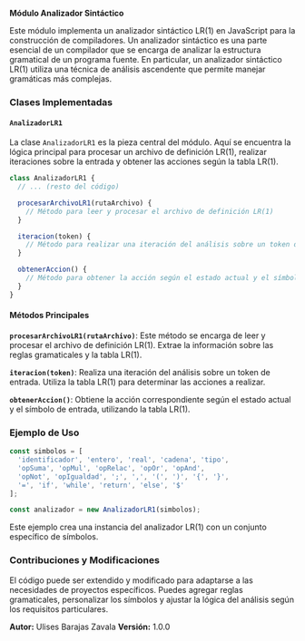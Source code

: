 **Módulo Analizador Sintáctico**

Este módulo implementa un analizador sintáctico LR(1) en JavaScript para la construcción de compiladores. Un analizador sintáctico es una parte esencial de un compilador que se encarga de analizar la estructura gramatical de un programa fuente. En particular, un analizador sintáctico LR(1) utiliza una técnica de análisis ascendente que permite manejar gramáticas más complejas.

### Clases Implementadas

#### `AnalizadorLR1`

La clase `AnalizadorLR1` es la pieza central del módulo. Aquí se encuentra la lógica principal para procesar un archivo de definición LR(1), realizar iteraciones sobre la entrada y obtener las acciones según la tabla LR(1).

```javascript
class AnalizadorLR1 {
  // ... (resto del código)

  procesarArchivoLR1(rutaArchivo) {
    // Método para leer y procesar el archivo de definición LR(1)
  }

  iteracion(token) {
    // Método para realizar una iteración del análisis sobre un token de entrada
  }

  obtenerAccion() {
    // Método para obtener la acción según el estado actual y el símbolo de entrada
  }
}
```

#### Métodos Principales

**`procesarArchivoLR1(rutaArchivo)`**: Este método se encarga de leer y procesar el archivo de definición LR(1). Extrae la información sobre las reglas gramaticales y la tabla LR(1).

**`iteracion(token)`**: Realiza una iteración del análisis sobre un token de entrada. Utiliza la tabla LR(1) para determinar las acciones a realizar.

**`obtenerAccion()`**: Obtiene la acción correspondiente según el estado actual y el símbolo de entrada, utilizando la tabla LR(1).

### Ejemplo de Uso

```javascript
const simbolos = [
  'identificador', 'entero', 'real', 'cadena', 'tipo',
  'opSuma', 'opMul', 'opRelac', 'opOr', 'opAnd',
  'opNot', 'opIgualdad', ';', ',', '(', ')', '{', '}',
  '=', 'if', 'while', 'return', 'else', '$'
];

const analizador = new AnalizadorLR1(simbolos);
```

Este ejemplo crea una instancia del analizador LR(1) con un conjunto específico de símbolos.

### Contribuciones y Modificaciones

El código puede ser extendido y modificado para adaptarse a las necesidades de proyectos específicos. Puedes agregar reglas gramaticales, personalizar los símbolos y ajustar la lógica del análisis según los requisitos particulares.

**Autor:** Ulises Barajas Zavala
**Versión:** 1.0.0


